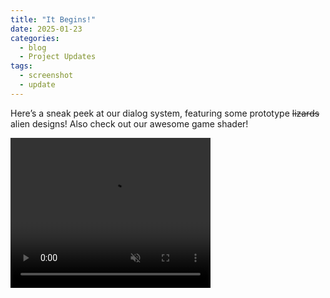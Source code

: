 ```yaml
---
title: "It Begins!"
date: 2025-01-23
categories:
  - blog
  - Project Updates
tags:
  - screenshot
  - update
---
```


Here’s a sneak peek at our dialog system, featuring some prototype ~~lizards~~ alien designs! Also check out our awesome game shader!

<div class="container">
  <div class="video">
    <video width="320" height="240" controls autoplay=true loop=true muted=true>
      <source src="https://github.com/Ryan-England/TheVastSupperWebsite/raw/refs/heads/main/assets/videos/2025-01-23.mp4" type="video/mp4">
    </video>
  </div>
</div>
